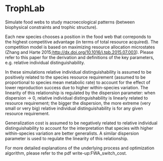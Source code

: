 # TrophLab
Simulate food webs to study macroecological patterns (between biophysical constraints and trophic structure).

Each new species chooses a position in the food web that correponds to the highest competitive advantage (in terms of total resource acquired).
The competition model is based on maximizing resource allocation microstates (Zhang and Harte 2015;http://dx.doi.org/10.1016/j.tpb.2015.07.003).
Please refer to this paper for the derivation and definitions of the key parameters, e.g. relative individual distinguishability.

In these simulations relative individual distinguishability is assumed to be positively related to the species resource requirement (assumed to 
be proportional to species mean metabolic rate) to account for the effect of lower reproduction success due to higher within-species variation. 
The linearity of this relationship is regulated by the dispersion parameter: when dispersion -> 0, relative individual distinguishability is linearly 
related to resource requirement; the bigger the dispersion, the more extreme (very small or very big) relative individual distinguishability is for
any given resource requirement.

Generalization cost is assumed to be negatively related to relative individual distinguishability to account for the interpretation that species 
with higher within-species variation are better generalists. A similar dispersion parameter is used to regulate the linearity of this relationship.

For more detailed explanations of the underlying process and optimization algorithm, please refer to the pdf write-up:FWA_switch_cost.

